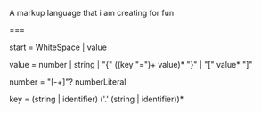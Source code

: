 A markup language that i am creating for fun

===


start = WhiteSpace | value

value = number | string | "{" ((key "=")+ value)* "}" | "[" value* "]"

number = "[-+]"? numberLiteral

key = (string | identifier) ('.' (string | identifier))*